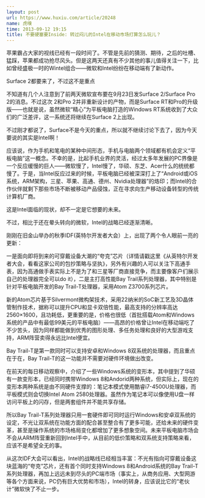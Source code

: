 ```yaml
---
layout: post
url: https://www.huxiu.com/article/20248
name: 虎嗅
time: 2013-09-12 19:15
title: 不要硬塞要Inside: 转过闷儿的Intel在移动市场打算怎么玩儿？
---
```

苹果霸占大家的视线已经有一段时间了。不管是先前的猜测、期待，之后的吐槽、猛踩，苹果都成功抢尽风头。但是这两天还真有不少其他的事儿值得关注一下，比如曾经盛极一时的Wintel组合——微软和Intel纷纷在移动端有了新动作。

Surface 2都要来了，不过这不是重点

不知道有几个人注意到了前两天微软宣布要在9月23日发Surface 2/Surface Pro 2的消息。不过这次 2和Pro 2并非重新设计的产物，而是Surface RT和Pro的升级版——也就是说，虽然微软“精心”为平板电脑打造的Windows RT系统收到了大众们的广泛差评，这一系统还将继续在Surface 2上出现。

不过刚才都说了，Surface不是今天的重点，所以就不继续讨论下去了，因为今天要说的其实是Intel啊！

应该说，作为手机和笔电的某种中间形态，手机与电脑两个领域都有机会定义“平板电脑”这一概念。不幸的是，比起手机业界的灵活，经过太多年发展的PC界像是一个反应缓慢的巨人——微软慢了，Intel慢了，华硕、东芝、Acer什么的统统都慢了。于是，当Intel反应过来的时候，平板电脑已经被深深打上了“Android或iOS系统，ARM架构，三星、苹果、高通、德州、Nvidia处理器”的烙印；而Intel的合作伙伴就剩下那些市场不断被移动产品侵蚀，正在寻求向生产移动设备转型的传统计算机厂商。

这是Intel面临的现状，却不一定是它想要的未来。

不过，相比于还在晕头转向的微软，Intel的战略已经逐渐清晰。

刚刚在旧金山举办的秋季IDF(英特尔开发者大会）上，出现了两个令人眼前一亮的更新：

一是面向即将到来的可穿戴设备大潮的“夸克”芯片（详情请戳这里《从英特尔开发者大会，看看这家公司的包抄策略与坚执》，另外有兴趣的人可以关注下高通手表，因为高通做手表实际上不是为了和三星等厂商直接竞争，而主要像客户们展示自己的处理器完全可以do it），二是主打高性能Bay Trail系列处理器，其中特别是针对平板电脑开发的Bay Trail-T处理器，采用Atom Z3700系列芯片。

新的Atom芯片基于Silvermont微构架技术，采用22纳米的SoC新工艺及3D晶体管制作技术，据称可以提升CPU和显卡双倍性能，最高支持的分辨率高达 2560×1600，且功耗低，更重要的是，价格也很低（首批搭载Atom和Windows系统的产品中有最低99美元的平板电脑）——高昂的价格曾让Intel在移动端吃了不少苦头，因为同样都能做到优秀的图形处理、多任务处理和良好的大型游戏支持，ARM阵营卖得永远比Intel便宜。

Bay Trail-T是第一款同时可以支持安卓和Windows 8双系统的处理器，而且重点在于在，Bay Trail-T的这一功能并不需要对硬件环境做出改变。

在前天的每日移动观察中，介绍了一些Windows系统的变形本，其中提到了华硕有一款变形本，已经同时携带Windows 8和Andorid两种系统，但实际上，现在的变形本两种系统是由不同硬件支撑的：笔记本模式使用酷睿i7-4500U处理器，而平板模式则会切换Intel Atom 2580处理器。虽然作为笔记本可以像使用U盘一样访问平板上的闪存，但是两套组件并不能共享存储。

所以Bay Trail-T系列处理器只用一套硬件即可同时运行Windows和安卓双系统的设定，不光让双系统在功能方面的配合甚至整合有了更多可能，还给未来的硬件变革，甚至是操作系统的市场格局变化都增加了更多想象空间。未来平板电脑市场会不会从ARM阵营重新回到Intel手中，从目前的低价策略和双系统支持策略来看，应该不是希望全无的事。

从这次IDF大会可以看出，Intel的战略线已经相当丰富：不光有指向可穿戴设备这块蓝海的“夸克”芯片，还有首个同时支持Windows 8和Android系统的Bay Trail-T系列处理器，再加上远远未到尽头的PC端市场（事实上，从商务应用、大型网游等各个方面来说，PC仍有巨大优势和市场），Intel的转身，应该说比它的“老伙计”微软快了不止一步。

